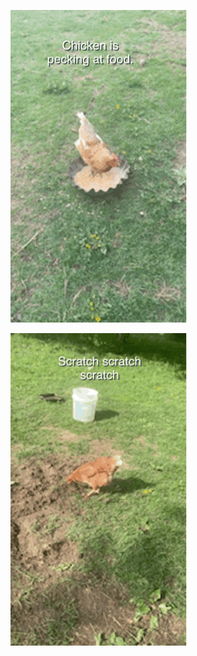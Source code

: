 

 

![Chicken is pecking at food.](16_May_2021_09_16_27.gif)



 

![Scratch scratch scratch](16_May_2021_09_18_15.gif)

